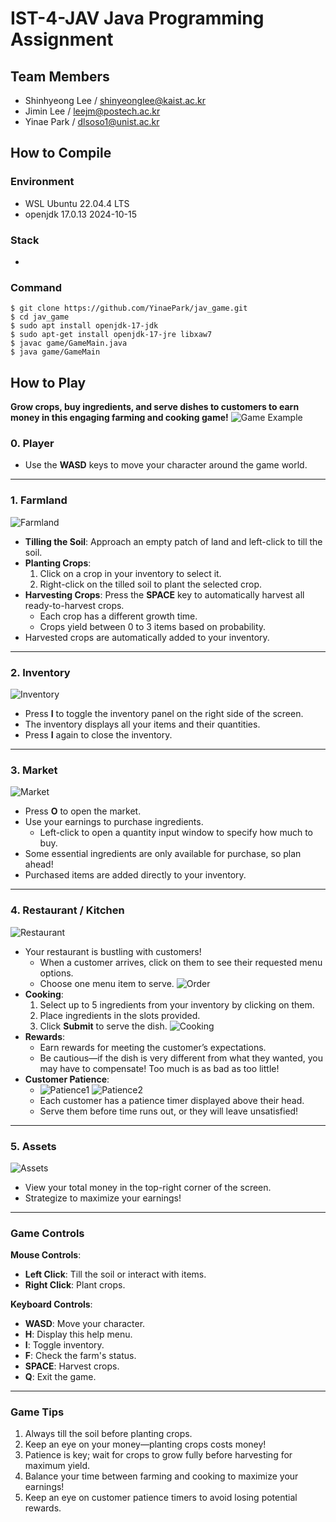 # IST-4-JAV Java Programming Assignment
## Team Members
- Shinhyeong Lee / shinyeonglee@kaist.ac.kr
- Jimin Lee / leejm@postech.ac.kr
- Yinae Park / dlsoso1@unist.ac.kr


## How to Compile
### Environment
- WSL Ubuntu 22.04.4 LTS
- openjdk 17.0.13 2024-10-15

### Stack

- 

### Command
```
$ git clone https://github.com/YinaePark/jav_game.git
$ cd jav_game
$ sudo apt install openjdk-17-jdk
$ sudo apt-get install openjdk-17-jre libxaw7
$ javac game/GameMain.java
$ java game/GameMain
```

## How to Play

**Grow crops, buy ingredients, and serve dishes to customers to earn money in this engaging farming and cooking game!**
![Game Example](sprites/readme/howtoplay.png)
### 0. Player
- Use the **WASD** keys to move your character around the game world.
---
### 1. Farmland
![Farmland](sprites/readme/farmland.png)
- **Tilling the Soil**: Approach an empty patch of land and left-click to till the soil.
- **Planting Crops**:
    1. Click on a crop in your inventory to select it.
    2. Right-click on the tilled soil to plant the selected crop.
- **Harvesting Crops**: Press the **SPACE** key to automatically harvest all ready-to-harvest crops.
    - Each crop has a different growth time.
    - Crops yield between 0 to 3 items based on probability.
- Harvested crops are automatically added to your inventory.

---

### 2. Inventory
![Inventory](sprites/readme/inventory.png)
- Press **I** to toggle the inventory panel on the right side of the screen.
- The inventory displays all your items and their quantities.
- Press **I** again to close the inventory.

---

### 3. Market
![Market](sprites/readme/market.png)
- Press **O** to open the market.
- Use your earnings to purchase ingredients.
    - Left-click to open a quantity input window to specify how much to buy.
- Some essential ingredients are only available for purchase, so plan ahead!
- Purchased items are added directly to your inventory.

---

### 4. Restaurant / Kitchen
![Restaurant](sprites/readme/restaurant.png)
- Your restaurant is bustling with customers!
    - When a customer arrives, click on them to see their requested menu options.
    - Choose one menu item to serve.
  ![Order](sprites/readme/cooking.png)
- **Cooking**:
  1. Select up to 5 ingredients from your inventory by clicking on them.
  2. Place ingredients in the slots provided.
  3. Click **Submit** to serve the dish.
  ![Cooking](sprites/readme/cooking2.png)
- **Rewards**:
    - Earn rewards for meeting the customer’s expectations. 
    - Be cautious—if the dish is very different from what they wanted, you may have to compensate! Too much is as bad as too little!
- **Customer Patience**:
  - ![Patience1](sprites/readme/patience1.png) ![Patience2](sprites/readme/patience2.png)
  - Each customer has a patience timer displayed above their head.
  - Serve them before time runs out, or they will leave unsatisfied!

---

### 5. Assets
  ![Assets](sprites/readme/assets.png)
- View your total money in the top-right corner of the screen.
- Strategize to maximize your earnings!

---

### Game Controls

**Mouse Controls**:
- **Left Click**: Till the soil or interact with items.
- **Right Click**: Plant crops.

**Keyboard Controls**:
- **WASD**: Move your character.
- **H**: Display this help menu.
- **I**: Toggle inventory.
- **F**: Check the farm's status.
- **SPACE**: Harvest crops.
- **Q**: Exit the game.

---

### Game Tips
1. Always till the soil before planting crops.
2. Keep an eye on your money—planting crops costs money!
3. Patience is key; wait for crops to grow fully before harvesting for maximum yield.
4. Balance your time between farming and cooking to maximize your earnings!
5. Keep an eye on customer patience timers to avoid losing potential rewards.